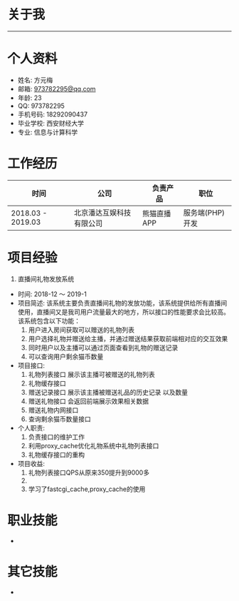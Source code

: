 
# 关于我

--------------------------------------------------------------------------------

# 个人资料

- 姓名: 方元梅
- 邮箱: 973782295@qq.com
- 年龄: 23
- QQ: 973782295
- 手机号码: 18292090437
- 毕业学校: 西安财经大学
- 专业: 信息与计算科学

# 工作经历

时间               | 公司           |　负责产品　| 职位
---------------- | ------------ | ------------ | --------
2018.03 - 2019.03 | 北京潘达互娱科技有限公司 | 熊猫直播APP |  服务端(PHP)开发

# 项目经验

1. 直播间礼物发放系统
  - 时间: 2018-12 ～ 2019-1
  - 项目简述: 该系统主要负责直播间礼物的发放功能，该系统提供给所有直播间使用，直播间又是我司用户流量最大的地方，所以接口的性能要求会比较高。该系统包含以下功能：
    1. 用户进入房间获取可以赠送的礼物列表
    2. 用户选择礼物并赠送给主播，并通过赠送结果获取前端相对应的交互效果
    3. 同时用户以及主播可以通过页面查看到礼物的赠送记录
    4. 可以查询用户剩余猫币数量
  - 项目接口:
    1. 礼物列表接口 展示该主播可被赠送的礼物列表
    2. 礼物缓存接口
    3. 赠送记录接口 展示该主播被赠送礼品的历史记录 以及数量
    4. 赠送礼物接口 会返回前端展示效果相关数据
    5. 赠送礼物内网接口
    6. 查询剩余猫币数量接口 
  - 个人职责:
    1. 负责接口的维护工作
    2. 利用proxy_cache优化礼物系统中礼物列表接口
    3. 礼物缓存接口的重构
  - 项目收益:
    1. 礼物列表接口QPS从原来350提升到9000多
    2. 
    3. 学习了fastcgi_cache,proxy_cache的使用


# 职业技能

- 

# 其它技能

- 
